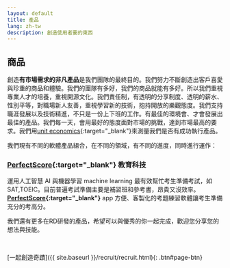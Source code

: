 ```yaml
---
layout: default
title: 產品
lang: zh-tw
description: 創造使用者要的東西
---
```




## 商品

創造**有市場需求的非凡產品**是我們團隊的最終目的。我們努力不斷創造出客戶喜愛與珍重的商品和體驗。我們的團隊有多好，我們的商品就能有多好。所以我們重視專業人才的培養，重視開源文化。我們責任制，有透明的分享制度、透明的薪水、性別平等，對職場新人友善，重視學習新的技術，抱持開放的樂觀態度。我們支持職涯發展以及技術精進，不只是一份上下班的工作。有最佳的環境會、才會發展出最佳的產品。我們每一天，會用最好的態度面對市場的挑戰，達到市場最高的要求。我們用[unit economics](https://gust.com/launch/blog/unit-economics){:target="_blank"}來測量我們是否有成功執行產品。

我們現有不同的軟體產品組合，在不同的領域，有不同的進度，同時進行運作：

### **[PerfectScore](https://www.getperfectscore.com/?utm_source=git){:target="_blank"}** 教育科技

運用人工智慧 AI 與機器學習 machine learning 最有效幫忙考生準備考試，如SAT,TOEIC。目前普遍考試準備主要是補習班和參考書，昂貴又沒效率。**[PerfectScore](https://www.getperfectscore.com/?utm_source=git){:target="_blank"}** app 方便、客製化的考題練習軟體讓考生準備充分的考高分。

我們還有更多在RD研發的產品，希望可以與優秀的你一起完成，歡迎您分享您的想法與技能。

<br>

[一起創造奇蹟]({{ site.baseurl }}/recruit/recruit.html){: .btn#page-btn}

<br>

